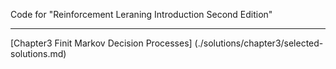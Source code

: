 Code for "Reinforcement Leraning Introduction Second Edition"

****

[Chapter3 Finit Markov Decision Processes] (./solutions/chapter3/selected-solutions.md)